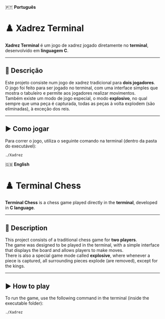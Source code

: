 🇵🇹 **Português**

# ♟️ Xadrez Terminal

**Xadrez Terminal** é um jogo de xadrez jogado diretamente no **terminal**, desenvolvido em **linguagem C**.

---

## 🧩 Descrição

Este projeto consiste num jogo de xadrez tradicional para **dois jogadores**.  
O jogo foi feito para ser jogado no terminal, com uma interface simples que mostra o tabuleiro e permite aos jogadores realizar movimentos.  
Também existe um modo de jogo especial, o modo **explosivo**, no qual sempre que uma peça é capturada, todas as peças à volta explodem (são eliminadas), à exceção dos reis.

---

## ▶️ Como jogar

Para correr o jogo, utiliza o seguinte comando na terminal (dentro da pasta do executável):

```bash
./Xadrez
```

🇬🇧 **English**

# ♟️ Terminal Chess

**Terminal Chess** is a chess game played directly in the **terminal**, developed in **C language**.

---

## 🧩 Description

This project consists of a traditional chess game for **two players**.  
The game was designed to be played in the terminal, with a simple interface that displays the board and allows players to make moves.  
There is also a special game mode called **explosive**, where whenever a piece is captured, all surrounding pieces explode (are removed), except for the kings.

---

## ▶️ How to play

To run the game, use the following command in the terminal (inside the executable folder):

```bash
./Xadrez
